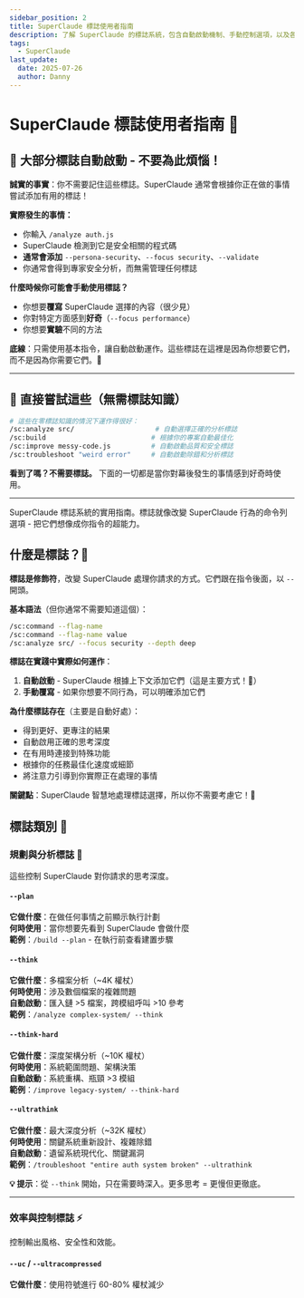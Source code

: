 ```yaml
---
sidebar_position: 2
title: SuperClaude 標誌使用者指南
description: 了解 SuperClaude 的標誌系統，包含自動啟動機制、手動控制選項，以及各種標誌類別和用法
tags:
  - SuperClaude
last_update:
  date: 2025-07-26
  author: Danny
---
```


# SuperClaude 標誌使用者指南 🏁

## 🤖 大部分標誌自動啟動 - 不要為此煩惱！

**誠實的事實**：你不需要記住這些標誌。SuperClaude 通常會根據你正在做的事情嘗試添加有用的標誌！

**實際發生的事情：**
- 你輸入 `/analyze auth.js`
- SuperClaude 檢測到它是安全相關的程式碼
- **通常會添加** `--persona-security`、`--focus security`、`--validate`
- 你通常會得到專家安全分析，而無需管理任何標誌

**什麼時候你可能會手動使用標誌？**
- 你想要**覆寫** SuperClaude 選擇的內容（很少見）
- 你對特定方面感到**好奇**（`--focus performance`）
- 你想要**實驗**不同的方法

**底線**：只需使用基本指令，讓自動啟動運作。這些標誌在這裡是因為你想要它們，而不是因為你需要它們。🎯

---

## 🚀 直接嘗試這些（無需標誌知識）

```bash
# 這些在零標誌知識的情況下運作得很好：
/sc:analyze src/                    # 自動選擇正確的分析標誌
/sc:build                          # 根據你的專案自動最佳化  
/sc:improve messy-code.js          # 自動啟動品質和安全標誌
/sc:troubleshoot "weird error"     # 自動啟動除錯和分析標誌
```

**看到了嗎？不需要標誌。** 下面的一切都是當你對幕後發生的事情感到好奇時使用。

---

SuperClaude 標誌系統的實用指南。標誌就像改變 SuperClaude 行為的命令列選項 - 把它們想像成你指令的超能力。

## 什麼是標誌？🤔

**標誌是修飾符**，改變 SuperClaude 處理你請求的方式。它們跟在指令後面，以 `--` 開頭。

**基本語法**（但你通常不需要知道這個）：
```bash
/sc:command --flag-name
/sc:command --flag-name value  
/sc:analyze src/ --focus security --depth deep
```

**標誌在實踐中實際如何運作**：
1. **自動啟動** - SuperClaude 根據上下文添加它們（這是主要方式！🎯）
2. **手動覆寫** - 如果你想要不同行為，可以明確添加它們

**為什麼標誌存在**（主要是自動好處）：
- 得到更好、更專注的結果
- 自動啟用正確的思考深度
- 在有用時連接到特殊功能
- 根據你的任務最佳化速度或細節
- 將注意力引導到你實際正在處理的事情

**關鍵點**：SuperClaude 智慧地處理標誌選擇，所以你不需要考慮它！🧠

## 標誌類別 📂

### 規劃與分析標誌 🧠

這些控制 SuperClaude 對你請求的思考深度。

#### `--plan`
**它做什麼**：在做任何事情之前顯示執行計劃  
**何時使用**：當你想要先看到 SuperClaude 會做什麼  
**範例**：`/build --plan` - 在執行前查看建置步驟

#### `--think`
**它做什麼**：多檔案分析（~4K 權杖）  
**何時使用**：涉及數個檔案的複雜問題  
**自動啟動**：匯入鏈 >5 檔案，跨模組呼叫 >10 參考  
**範例**：`/analyze complex-system/ --think`

#### `--think-hard` 
**它做什麼**：深度架構分析（~10K 權杖）  
**何時使用**：系統範圍問題、架構決策  
**自動啟動**：系統重構、瓶頸 >3 模組  
**範例**：`/improve legacy-system/ --think-hard`

#### `--ultrathink`
**它做什麼**：最大深度分析（~32K 權杖）  
**何時使用**：關鍵系統重新設計、複雜除錯  
**自動啟動**：遺留系統現代化、關鍵漏洞  
**範例**：`/troubleshoot "entire auth system broken" --ultrathink`

**💡 提示**：從 `--think` 開始，只在需要時深入。更多思考 = 更慢但更徹底。

---

### 效率與控制標誌 ⚡

控制輸出風格、安全性和效能。

#### `--uc` / `--ultracompressed`
**它做什麼**：使用符號進行 60-80% 權杖減少